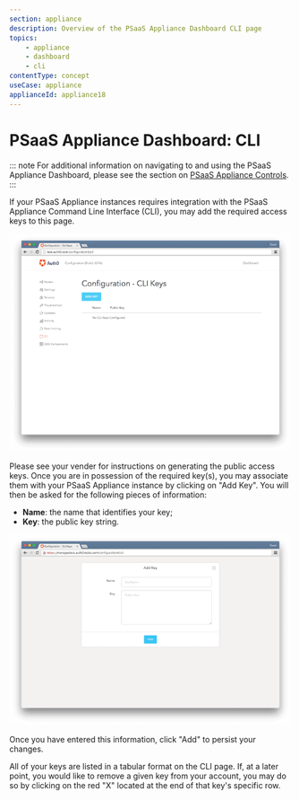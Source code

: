 ```yaml
---
section: appliance
description: Overview of the PSaaS Appliance Dashboard CLI page
topics:
    - appliance
    - dashboard
    - cli
contentType: concept
useCase: appliance
applianceId: appliance18
---
```


# PSaaS Appliance Dashboard: CLI

::: note
  For additional information on navigating to and using the PSaaS Appliance Dashboard, please see the section on [PSaaS Appliance Controls](/appliance/dashboard#appliance-controls).
:::

If your PSaaS Appliance instances requires integration with the PSaaS Appliance Command Line Interface (CLI), you may add the required access keys to this page.

![](/media/articles/appliance/dashboard/cli-keys.png)

Please see your vender for instructions on generating the public access keys. Once you are in possession of the required key(s), you may associate them with your PSaaS Appliance instance by clicking on "Add Key". You will then be asked for the following pieces of information:

* **Name**: the name that identifies your key;
* **Key**: the public key string.

![](/media/articles/appliance/dashboard/cli-keys-add.png)

Once you have entered this information, click "Add" to persist your changes.

All of your keys are listed in a tabular format on the CLI page. If, at a later point, you would like to remove a given key from your account, you may do so by clicking on the red "X" located at the end of that key's specific row.
